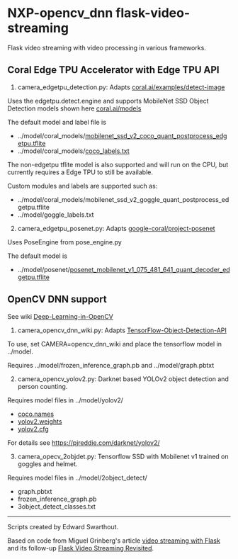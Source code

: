 NXP-opencv_dnn flask-video-streaming
====================================

Flask video streaming with video processing in various frameworks.

Coral Edge TPU Accelerator with Edge TPU API
----------------------------------------------------

1. camera_edgetpu_detection.py: Adapts [coral.ai/examples/detect-image](https://coral.ai/examples/detect-image/)

Uses the edgetpu.detect.engine and supports MobileNet SSD Object Detection models shown here [coral.ai/models](https://coral.ai/examples/detect-image/)

The default model and label file is

* ../model/coral_models/[mobilenet_ssd_v2_coco_quant_postprocess_edgetpu.tflite](https://github.com/google-coral/edgetpu/raw/master/test_data/mobilenet_ssd_v2_coco_quant_postprocess_edgetpu.tflite)
* ../model/coral_models/[coco_labels.txt](https://github.com/google-coral/edgetpu/raw/master/test_data/coco_labels.txt)

The non-edgetpu tflite model is also supported and will run on the CPU, but currently requires a Edge TPU to still be available.

Custom modules and labels are supported such as:

* ../model/coral_models/mobilenet_ssd_v2_goggle_quant_postprocess_edgetpu.tflite
* ../model/goggle_labels.txt

2. camera_edgetpu_posenet.py: Adapts [google-coral/project-posenet](https://github.com/google-coral/project-posenet)

Uses PoseEngine from pose_engine.py

The default model is

* ../model/posenet/[posenet_mobilenet_v1_075_481_641_quant_decoder_edgetpu.tflite](https://github.com/google-coral/project-posenet/blob/master/models/posenet_mobilenet_v1_075_481_641_quant_decoder_edgetpu.tflite)


OpenCV DNN support
-------------------

See wiki [Deep-Learning-in-OpenCV](https://github.com/opencv/opencv/wiki/Deep-Learning-in-OpenCV)

1. camera_opencv_dnn_wiki.py:  Adapts [TensorFlow-Object-Detection-API](https://github.com/opencv/opencv/wiki/TensorFlow-Object-Detection-API)

To use, set CAMERA=opencv_dnn_wiki and place the tensorflow model in ../model.

Requires ../model/frozen_inference_graph.pb and ../model/graph.pbtxt

2. camera_opencv_yolov2.py: Darknet based YOLOv2 object detection and person counting.

Requires model files in ../model/yolov2/

* [coco.names](https://github.com/pjreddie/darknet/blob/master/data/coco.names)
* [yolov2.weights](https://pjreddie.com/media/files/yolov2.weights)
* [yolov2.cfg](https://github.com/pjreddie/darknet/blob/master/cfg/yolov2.cfg)

For details see https://pjreddie.com/darknet/yolov2/

3. camera_opecv_2objdet.py: Tensorflow SSD with Mobilenet v1 trained on goggles and helmet.

Requires model files in ../model/2object_detect/

* graph.pbtxt
* frozen_inference_graph.pb
* 3object_detect_classes.txt

---

Scripts created by Edward Swarthout.

Based on code from Miguel Grinberg's article [video streaming with Flask](http://blog.miguelgrinberg.com/post/video-streaming-with-flask) and its follow-up [Flask Video Streaming Revisited](http://blog.miguelgrinberg.com/post/flask-video-streaming-revisited).
